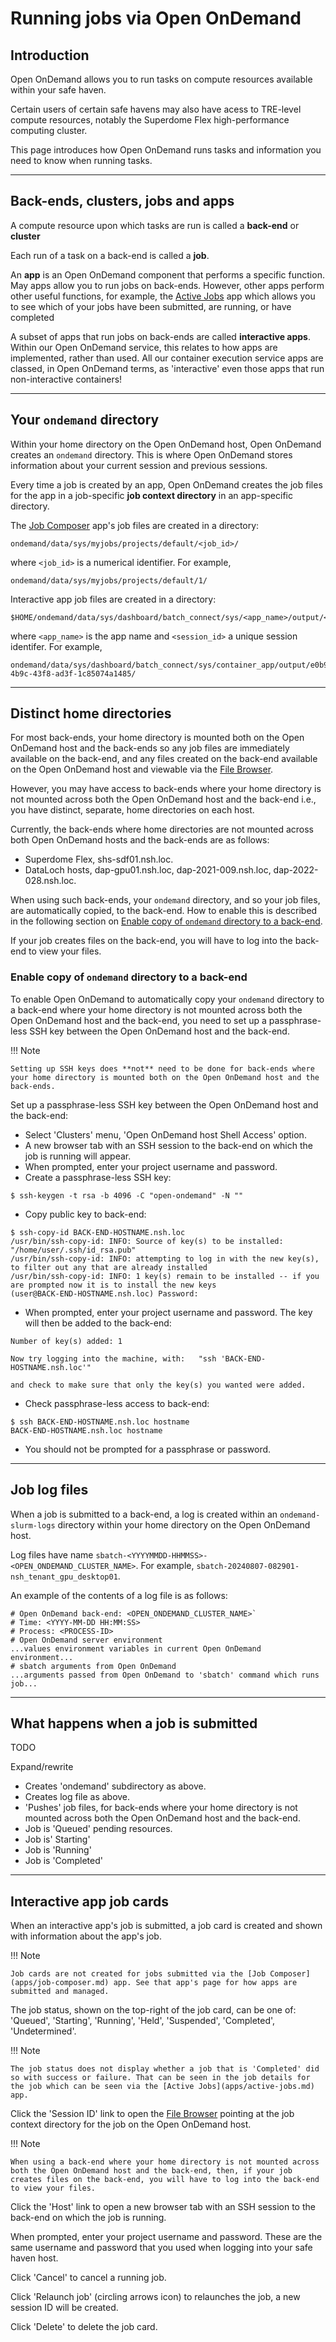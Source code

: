 # Running jobs via Open OnDemand

## Introduction

Open OnDemand allows you to run tasks on compute resources available within your safe haven.

Certain users of certain safe havens may also have acess to TRE-level compute resources, notably the Superdome Flex high-performance computing cluster.

This page introduces how Open OnDemand runs tasks and information you need to know when running tasks.

---

## Back-ends, clusters, jobs and apps

A compute resource upon which tasks are run is called a **back-end** or **cluster**

Each run of a task on a back-end is called a **job**.

An **app** is an Open OnDemand component that performs a specific function. May apps allow you to run jobs on back-ends. However, other apps perform other useful functions, for example, the [Active Jobs](apps/active-jobs.md) app which allows you to see which of your jobs have been submitted, are running, or have completed

A subset of apps that run jobs on back-ends are called **interactive apps**. Within our Open OnDemand service, this relates to how apps are implemented, rather than used. All our container execution service apps are classed, in Open OnDemand terms, as 'interactive' even those apps that run non-interactive containers!

---

## Your `ondemand` directory

Within your home directory on the Open OnDemand host, Open OnDemand creates an `ondemand` directory. This is where Open OnDemand stores information about your current session and previous sessions.

Every time a job is created by an app, Open OnDemand creates the job files for the app in a job-specific **job context directory** in an app-specific directory.

The [Job Composer](apps/job-composer.md) app's job files are created in a directory:
```
ondemand/data/sys/myjobs/projects/default/<job_id>/
```
where `<job_id>` is a numerical identifier. For example,
```
ondemand/data/sys/myjobs/projects/default/1/
```

Interactive app job files are created in a directory:
```
$HOME/ondemand/data/sys/dashboard/batch_connect/sys/<app_name>/output/<session_id>/
```
where `<app_name>` is the app name and `<session_id>` a unique session identifer. For example,
```
ondemand/data/sys/dashboard/batch_connect/sys/container_app/output/e0b9deeb-4b9c-43f8-ad3f-1c85074a1485/
```

---

## Distinct home directories

For most back-ends, your home directory is mounted both on the Open OnDemand host and the back-ends so any job files are immediately available on the back-end, and any files created on the back-end available on the Open OnDemand host and viewable via the [File Browser](portal.md#file-browser-page).

However, you may have access to back-ends where your home directory is not mounted across both the Open OnDemand host and the back-end i.e., you have distinct, separate, home directories on each host.

Currently, the back-ends where home directories are not mounted across both Open OnDemand hosts and the back-ends are as follows:

* Superdome Flex, shs-sdf01.nsh.loc.
* DataLoch hosts, dap-gpu01.nsh.loc, dap-2021-009.nsh.loc, dap-2022-028.nsh.loc.

When using such back-ends, your `ondemand` directory, and so your job files, are automatically copied, to the back-end. How to enable this is described in the following section on [Enable copy of `ondemand` directory to a back-end](#enable-copy-of-ondemand-directory-to-a-back-end).

If your job creates files on the back-end, you will have to log into the back-end to view your files.

### Enable copy of `ondemand` directory to a back-end

To enable Open OnDemand to automatically copy your `ondemand` directory to a back-end where your home directory is not mounted across both the Open OnDemand host and the back-end, you need to set up a passphrase-less SSH key between the Open OnDemand host and the back-end.

!!! Note

    Setting up SSH keys does **not** need to be done for back-ends where your home directory is mounted both on the Open OnDemand host and the back-ends.

Set up a passphrase-less SSH key between the Open OnDemand host and the back-end:

* Select 'Clusters' menu, 'Open OnDemand host Shell Access' option.
* A new browser tab with an SSH session to the back-end on which the job is running will appear.
* When prompted, enter your project username and password.
* Create a passphrase-less SSH key:
```console
$ ssh-keygen -t rsa -b 4096 -C "open-ondemand" -N ""
```
* Copy public key to back-end:
```console
$ ssh-copy-id BACK-END-HOSTNAME.nsh.loc
/usr/bin/ssh-copy-id: INFO: Source of key(s) to be installed: "/home/user/.ssh/id_rsa.pub"
/usr/bin/ssh-copy-id: INFO: attempting to log in with the new key(s), to filter out any that are already installed
/usr/bin/ssh-copy-id: INFO: 1 key(s) remain to be installed -- if you are prompted now it is to install the new keys
(user@BACK-END-HOSTNAME.nsh.loc) Password: 
```
* When prompted, enter your project username and password. The key will then be added to the back-end:
```
Number of key(s) added: 1

Now try logging into the machine, with:   "ssh 'BACK-END-HOSTNAME.nsh.loc'"

and check to make sure that only the key(s) you wanted were added.
```
* Check passphrase-less access to back-end:
```console
$ ssh BACK-END-HOSTNAME.nsh.loc hostname
BACK-END-HOSTNAME.nsh.loc hostname
```
* You should not be prompted for a passphrase or password.

---

## Job log files

When a job is submitted to a back-end, a log is created within an `ondemand-slurm-logs` directory within your home directory on the Open OnDemand host.

Log files have name `sbatch-<YYYYMMDD-HHMMSS>-<OPEN_ONDEMAND_CLUSTER_NAME>`. For example, `sbatch-20240807-082901-nsh_tenant_gpu_desktop01`.

An example of the contents of a log file is as follows:
```
# Open OnDemand back-end: <OPEN_ONDEMAND_CLUSTER_NAME>`
# Time: <YYYY-MM-DD HH:MM:SS>
# Process: <PROCESS-ID>
# Open OnDemand server environment
...values environment variables in current Open OnDemand environment...
# sbatch arguments from Open OnDemand
...arguments passed from Open OnDemand to 'sbatch' command which runs job...
```

---

## What happens when a job is submitted

TODO

Expand/rewrite

* Creates 'ondemand' subdirectory as above.
* Creates log file as above.
* 'Pushes' job files, for back-ends where your home directory is not mounted across both the Open OnDemand host and the back-end.
* Job is 'Queued' pending resources.
* Job is' Starting'
* Job is 'Running'
* Job is 'Completed'

---

## Interactive app job cards

When an interactive app's job is submitted, a job card is created and shown with information about the app's job.

!!! Note

    Job cards are not created for jobs submitted via the [Job Composer](apps/job-composer.md) app. See that app's page for how apps are submitted and managed.

The job status, shown on the top-right of the job card, can be one of: 'Queued', 'Starting', 'Running', 'Held', 'Suspended', 'Completed', 'Undetermined'.

!!! Note

    The job status does not display whether a job that is 'Completed' did so with success or failure. That can be seen in the job details for the job which can be seen via the [Active Jobs](apps/active-jobs.md) app.

Click the 'Session ID' link to open the [File Browser](portal.md#file-browser-page) pointing at the job context directory for the job on the Open OnDemand host.

!!! Note

    When using a back-end where your home directory is not mounted across both the Open OnDemand host and the back-end, then, if your job creates files on the back-end, you will have to log into the back-end to view your files.

Click the 'Host' link to open a new browser tab with an SSH session to the back-end on which the job is running.

When prompted, enter your project username and password. These are the same username and password that you used when logging into your safe haven host.

Click 'Cancel' to cancel a running job.

Click 'Relaunch job' (circling arrows icon) to relaunches the job, a new session ID will be created.

Click 'Delete' to delete the job card.

